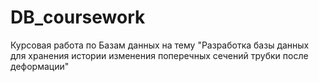 # DB_coursework
Курсовая работа по Базам данных на тему "Разработка базы данных для хранения истории изменения поперечных сечений трубки после деформации"
